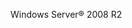 <Token xmlns:xlink="http://www.w3.org/1999/xlink">Windows Server® 2008 R2</Token>

<!--HONumber=Jun16_HO4-->


